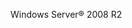 <Token xmlns:xlink="http://www.w3.org/1999/xlink">Windows Server® 2008 R2</Token>

<!--HONumber=Jun16_HO4-->


